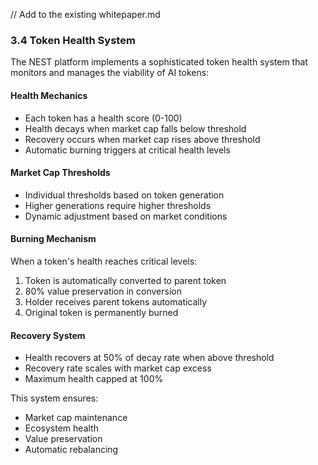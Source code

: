 // Add to the existing whitepaper.md

### 3.4 Token Health System

The NEST platform implements a sophisticated token health system that monitors and manages the viability of AI tokens:

#### Health Mechanics
- Each token has a health score (0-100)
- Health decays when market cap falls below threshold
- Recovery occurs when market cap rises above threshold
- Automatic burning triggers at critical health levels

#### Market Cap Thresholds
- Individual thresholds based on token generation
- Higher generations require higher thresholds
- Dynamic adjustment based on market conditions

#### Burning Mechanism
When a token's health reaches critical levels:
1. Token is automatically converted to parent token
2. 80% value preservation in conversion
3. Holder receives parent tokens automatically
4. Original token is permanently burned

#### Recovery System
- Health recovers at 50% of decay rate when above threshold
- Recovery rate scales with market cap excess
- Maximum health capped at 100%

This system ensures:
- Market cap maintenance
- Ecosystem health
- Value preservation
- Automatic rebalancing